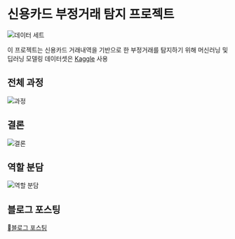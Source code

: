 # 신용카드 부정거래 탐지 프로젝트

![데이터 세트](https://github.com/sungchan1/Detecting-fraud-credit-card-transaction/assets/28076127/e17b2a3f-eae6-4e47-a5d8-cd0be50f2ed9)

이 프로젝트는 신용카드 거래내역을 기반으로 한 부정거래를 탐지하기 위해 머신러닝 및 딥러닝 모델링
데이터셋은 [Kaggle](https://www.kaggle.com/mlg-ulb/creditcardfraud) 사용

## 전체 과정

![과정](https://github.com/sungchan1/Detecting-fraud-credit-card-transaction/assets/28076127/46e37f00-1981-42d4-b1ed-befd55769ad0)

## 결론

![결론](https://github.com/sungchan1/Detecting-fraud-credit-card-transaction/assets/28076127/4708d449-9dcd-4a46-8cbe-cba9dda36e05)

## 역할 분담

![역할 분담](https://github.com/sungchan1/Detecting-fraud-credit-card-transaction/assets/28076127/660e423d-917a-43fe-821e-2cf10e1f07b5)

## 블로그 포스팅

[블로그 포스팅](https://du-sungchan-24k.tistory.com/6)
